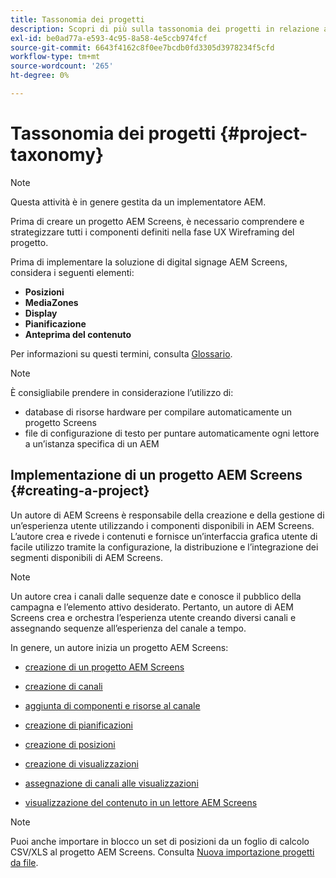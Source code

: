 ```yaml
---
title: Tassonomia dei progetti
description: Scopri di più sulla tassonomia dei progetti in relazione ad AEM Screens.
exl-id: be0ad77a-e593-4c95-8a58-4e5ccb974fcf
source-git-commit: 6643f4162c8f0ee7bcdb0fd3305d3978234f5cfd
workflow-type: tm+mt
source-wordcount: '265'
ht-degree: 0%

---
```


# Tassonomia dei progetti {#project-taxonomy}

>[!NOTE]
>
>Questa attività è in genere gestita da un implementatore AEM.

Prima di creare un progetto AEM Screens, è necessario comprendere e strategizzare tutti i componenti definiti nella fase UX Wireframing del progetto.

Prima di implementare la soluzione di digital signage AEM Screens, considera i seguenti elementi:

* **Posizioni**
* **MediaZones**
* **Display**
* **Pianificazione**
* **Anteprima del contenuto**

Per informazioni su questi termini, consulta [Glossario](https://experienceleague.adobe.com/en/docs/experience-manager-screens/user-guide/overview/screens-glossary).

>[!NOTE]
>
>È consigliabile prendere in considerazione l’utilizzo di:
>
>* database di risorse hardware per compilare automaticamente un progetto Screens
>* file di configurazione di testo per puntare automaticamente ogni lettore a un’istanza specifica di un AEM

## Implementazione di un progetto AEM Screens {#creating-a-project}

Un autore di AEM Screens è responsabile della creazione e della gestione di un’esperienza utente utilizzando i componenti disponibili in AEM Screens. L’autore crea e rivede i contenuti e fornisce un’interfaccia grafica utente di facile utilizzo tramite la configurazione, la distribuzione e l’integrazione dei segmenti disponibili di AEM Screens.

>[!NOTE]
>
>Un autore crea i canali dalle sequenze date e conosce il pubblico della campagna e l’elemento attivo desiderato. Pertanto, un autore di AEM Screens crea e orchestra l’esperienza utente creando diversi canali e assegnando sequenze all’esperienza del canale a tempo.

In genere, un autore inizia un progetto AEM Screens:

* [creazione di un progetto AEM Screens](https://experienceleague.adobe.com/en/docs/experience-manager-screens/user-guide/authoring/setting-up-projects/creating-a-screens-project)
* [creazione di canali](https://experienceleague.adobe.com/en/docs/experience-manager-screens/user-guide/authoring/setting-up-projects/managing-channels)
* [aggiunta di componenti e risorse al canale](https://experienceleague.adobe.com/en/docs/experience-manager-screens/user-guide/authoring/product-features/adding-components-to-a-channel)
* [creazione di pianificazioni](https://experienceleague.adobe.com/en/docs/experience-manager-screens/user-guide/authoring/setting-up-projects/managing-schedules)
* [creazione di posizioni](https://experienceleague.adobe.com/en/docs/experience-manager-screens/user-guide/authoring/setting-up-projects/managing-locations)
* [creazione di visualizzazioni](https://experienceleague.adobe.com/en/docs/experience-manager-screens/user-guide/authoring/setting-up-projects/managing-displays)
* [assegnazione di canali alle visualizzazioni](https://experienceleague.adobe.com/en/docs/experience-manager-screens/user-guide/authoring/setting-up-projects/assigning-channels/channel-assignment)

* [visualizzazione del contenuto in un lettore AEM Screens](https://experienceleague.adobe.com/en/docs/experience-manager-screens/user-guide/administering/working-with-screens-player)

>[!NOTE]
>Puoi anche importare in blocco un set di posizioni da un foglio di calcolo CSV/XLS al progetto AEM Screens. Consulta [Nuova importazione progetti da file](https://experienceleague.adobe.com/en/docs/experience-manager-screens/user-guide/administering/project-importer).
